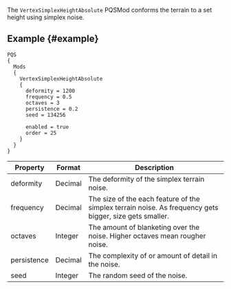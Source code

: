 The `VertexSimplexHeightAbsolute` PQSMod conforms the terrain to a set height using simplex noise.

## Example {#example}
```
PQS
{
  Mods
  {
    VertexSimplexHeightAbsolute
    {
      deformity = 1200
      frequency = 0.5
      octaves = 3
      persistence = 0.2
      seed = 134256
      
      enabled = true
      order = 25
    }
  }
}
```


|Property|Format|Description|
|--------|------|-----------|
|deformity|Decimal|The deformity of the simplex terrain noise.|
|frequency|Decimal|The size of the each feature of the simplex terrain noise. As frequency gets bigger, size gets smaller.|
|octaves|Integer|The amount of blanketing over the noise. Higher octaves mean rougher noise.|
|persistence|Decimal|The complexity of or amount of detail in the noise.|
|seed|Integer|The random seed of the noise.|
